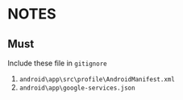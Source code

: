 # NOTES

##    Must 

Include these file in `gitignore`

1.    ```android\app\src\profile\AndroidManifest.xml```
2.    ```android\app\google-services.json```


[website]: www.google.com

[^1]: My reference.
[^2]: Every new line should be prefixed with 2 spaces.  
  This allows you to have a footnote with multiple lines.
[^note]:
    Named footnotes will still render with numbers instead of the text but allow easier identification and linking.  
    This footnote also has been made with a different syntax using 4 spaces for new lines.  
